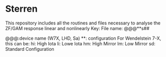 # Sterren
This repository includes all the routines and files necessary to analyse the ZF/GAM response linear and nonlinearly
Key:
File name: @@@**s##

@@@:device name (W7X, LHD, Sa)
**: configuration
For Wendelstein 7-X, this can be:
hi: High Iota
li: Lowe Iota
hm: High Mirror
lm: Low Mirror
sd: Standard Configuration
